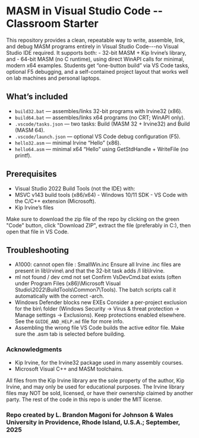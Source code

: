 # MASM in Visual Studio Code -- Classroom Starter

This repository provides a clean, repeatable way to write, assemble, link,
and debug MASM programs entirely in Visual Studio Code---no Visual Studio IDE required.
It supports both: - 32-bit MASM + Kip Irvine’s library, and - 64-bit MASM (no C runtime), using direct WinAPI calls for minimal, modern x64 examples. Students get “one-button build” via VS Code tasks, optional F5 debugging, and a self-contained project layout that works well on lab machines and personal laptops.

## What’s included

- `build32.bat` — assembles/links 32-bit programs with Irvine32 (x86).
- `build64.bat` — assembles/links x64 programs (no CRT; WinAPI only).
- `.vscode/tasks.json` — two tasks: Build (MASM 32 + Irvine32) and Build (MASM 64).
- `.vscode/launch.json` — optional VS Code debug configuration (F5).
- `hello32.asm` — minimal Irvine “Hello” (x86).
- `hello64.asm` — minimal x64 “Hello” using GetStdHandle + WriteFile (no printf).

## Prerequisites

- Visual Studio 2022 Build Tools (not the IDE) with:
- MSVC v143 build tools (x86/x64) - Windows 10/11 SDK - VS Code with the C/C++ extension (Microsoft).
- Kip Irvine’s files

Make sure to download the zip file of the repo by clicking on the green "Code" button,
click "Download ZIP", extract the file (preferably in C:\), then open that file in VS Code.

## Troubleshooting

- A1000: cannot open file : SmallWin.inc Ensure all Irvine .inc files are present in lib\Irvine\ and that the 32-bit task adds /I lib\Irvine.
- ml not found / dev cmd not set Confirm VsDevCmd.bat exists (often under Program Files (x86)\Microsoft Visual Studio\2022\BuildTools\Common7\Tools\). The batch scripts call it automatically with the correct -arch.
- Windows Defender blocks new EXEs Consider a per-project exclusion for the bin\ folder (Windows Security -> Virus & threat protection -> Manage settings -> Exclusions). Keep protections enabled elsewhere. See the `GUIDE_AND_HELP.md` file for more info.
- Assembling the wrong file VS Code builds the active editor file. Make sure the .asm tab is selected before building.

### Acknowledgments

- Kip Irvine, for the Irvine32 package used in many assembly courses.
- Microsoft Visual C++ and MASM toolchains.

All files from the Kip Irvine library are the sole property of the author, Kip Irvine, and may only be used for educational purposes. The Irvine library files may NOT be sold, licensed, or have their ownership claimed by another party. The rest of the code in this repo is under the MIT license.

### Repo created by L. Brandon Magoni for Johnson & Wales University in Providence, Rhode Island, U.S.A.; September, 2025
